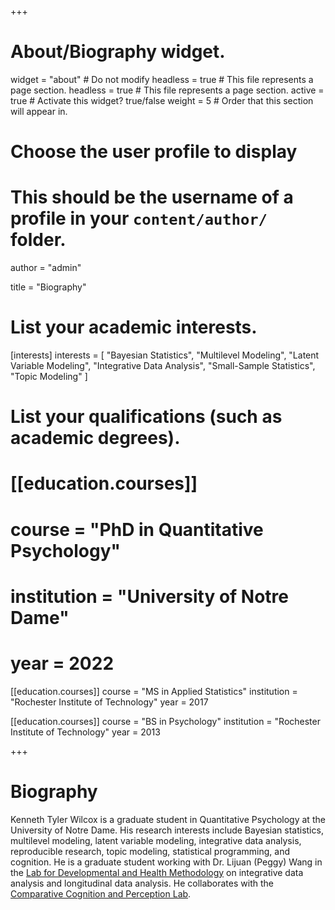 +++
# About/Biography widget.
widget = "about" # Do not modify
headless = true  # This file represents a page section.
headless = true  # This file represents a page section.
active = true # Activate this widget? true/false
weight = 5 # Order that this section will appear in.

# Choose the user profile to display
# This should be the username of a profile in your `content/author/` folder.
author = "admin"

title = "Biography"

# List your academic interests.
[interests]
  interests = [
    "Bayesian Statistics",
    "Multilevel Modeling",
    "Latent Variable Modeling",
    "Integrative Data Analysis",
    "Small-Sample Statistics",
    "Topic Modeling"
  ]

# List your qualifications (such as academic degrees).
# [[education.courses]]
#   course = "PhD in Quantitative Psychology"
#   institution = "University of Notre Dame"
#   year = 2022

[[education.courses]]
  course = "MS in Applied Statistics"
  institution = "Rochester Institute of Technology"
  year = 2017

[[education.courses]]
  course = "BS in Psychology"
  institution = "Rochester Institute of Technology"
  year = 2013

+++

# Biography

Kenneth Tyler Wilcox is a graduate student in Quantitative Psychology at the University of Notre Dame. His research interests include Bayesian statistics, multilevel modeling, latent variable modeling, integrative data analysis, reproducible research, topic modeling, statistical programming, and cognition. He is a graduate student working with Dr. Lijuan (Peggy) Wang in the [Lab for Developmental and Health Methodology](https://ldhrm.nd.edu) on integrative data analysis and longitudinal data analysis. He collaborates with the [Comparative Cognition and Perception Lab](https://www.rit.edu/delonglab/).
